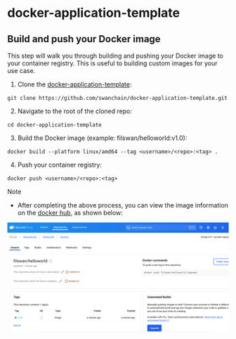 # docker-application-template

## Build and push your Docker image
This step will walk you through building and pushing your Docker image to your container registry. This is useful to building custom images for your use case.

1. Clone the [docker-application-template](https://github.com/swanchain/docker-application-template):
```
git clone https://github.com/swanchain/docker-application-template.git
```
2. Navigate to the root of the cloned repo:
```
cd docker-application-template
```
3. Build the Docker image (example: filswan/helloworld:v1.0):
```
docker build --platform linux/amd64 --tag <username>/<repo>:<tag> .
```
4. Push your container registry:
```
docker push <username>/<repo>:<tag>
```

> [!NOTE]
> - After completing the above process, you can view the image information on the [docker hub](https://hub.docker.com/repository/docker/filswan/helloworld/general), as shown below:

![img.png](img.png)